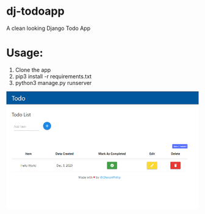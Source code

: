 # dj-todoapp
A clean looking Django Todo App 

# Usage:

1. Clone the app
1. pip3 install -r requirements.txt
1. python3 manage.py runserver

![](demo/demo.png)
